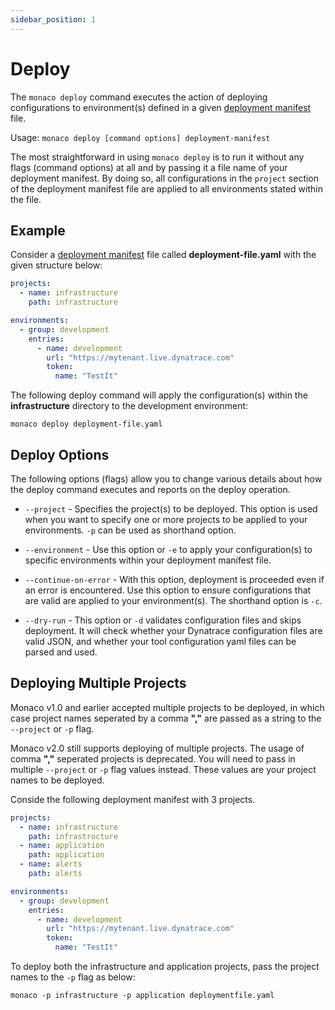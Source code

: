```yaml
---
sidebar_position: 1
---
```


# Deploy

The `monaco deploy` command executes the action of deploying configurations to environment(s) defined in a given [deployment manifest](./configuration/manifest.md) file.

Usage: `monaco deploy [command options] deployment-manifest`

The most straightforward in using  `monaco deploy` is to run it without any flags (command options) at all and by passing it a file name of your deployment manifest. By doing so, all configurations in the `project` section of the deployment manifest file are applied to all environments stated within the file.

## Example

Consider a [deployment manifest](./configuration/manifest.md) file called **deployment-file.yaml** with the given structure below:

```yaml
projects:
  - name: infrastructure
    path: infrastructure

environments:
  - group: development
    entries:
      - name: development
        url: "https://mytenant.live.dynatrace.com"
        token:
          name: "TestIt"
```

The following deploy command will apply the configuration(s) within the **infrastructure** directory to the development environment:

```shell
monaco deploy deployment-file.yaml
```

## Deploy Options

The following options (flags) allow you to change various details about how the deploy command executes and reports on the deploy operation.

- `--project` - Specifies the project(s) to be deployed. This option is used when you want to specify one or more projects to be applied to your environments. `-p` can be used as shorthand option.

- `--environment` - Use this option or `-e` to apply your configuration(s) to specific environments within your deployment manifest file.

- `--continue-on-error` - With this option, deployment is proceeded even if an error is encountered. Use this option to ensure configurations that are valid are applied to your environment(s). The shorthand option is `-c`.

- `--dry-run` - This option or `-d` validates configuration files and skips deployment. It will check whether your Dynatrace configuration files are valid JSON, and whether your tool configuration yaml files can be parsed and used.

## Deploying Multiple Projects

Monaco v1.0 and earlier accepted multiple projects to be deployed, in which case project names seperated by a  comma **","** are passed as a string to the `--project` or `-p` flag.

Monaco v2.0 still supports deploying of multiple projects. The usage of comma **","** seperated projects is deprecated. You will need to pass in multiple `--project` or `-p` flag values instead. These values are your project names to be deployed.

Conside the following deployment manifest with 3 projects.

```yaml
projects:
  - name: infrastructure
    path: infrastructure
  - name: application
    path: application
  - name: alerts
    path: alerts

environments:
  - group: development
    entries:
      - name: development
        url: "https://mytenant.live.dynatrace.com"
        token:
          name: "TestIt"
```

To deploy both the infrastructure and application projects, pass the project names to the `-p` flag as below:
  
```shell
monaco -p infrastructure -p application deploymentfile.yaml
```
